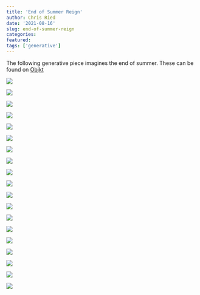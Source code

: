 ```yaml
---
title: 'End of Summer Reign'
author: Chris Ried
date: '2021-08-16'
slug: end-of-summer-reign
categories:
featured: 
tags: ['generative']
---
```

The following generative piece imagines the end of summer. These can be found on [Objkt](https://objkt.com/asset/hicetnunc/267029)



![](https://live.staticflickr.com/65535/52644152590_14b3845394_z_d.jpg)

![](https://live.staticflickr.com/65535/52643969654_caf34219c1_z_d.jpg)

![](https://live.staticflickr.com/65535/52644186883_a30b1f4ece_z_d.jpg)

![](https://live.staticflickr.com/65535/52644152590_14b3845394_z_d.jpg)

![](https://live.staticflickr.com/65535/52643714401_fdabc6df99_z_d.jpg)

![](https://live.staticflickr.com/65535/52643714371_e3d503e666_z_d.jpg)

![](https://live.staticflickr.com/65535/52644152570_06c102ea73_z_d.jpg)

![](https://live.staticflickr.com/65535/52643714331_bec89f7625_z_d.jpg)

![](https://live.staticflickr.com/65535/52643969584_0eca26ff24_z_d.jpg)

![](https://live.staticflickr.com/65535/52643207307_547fdae7bc_z_d.jpg)

![](https://live.staticflickr.com/65535/52644152475_c6e56c305c_z_d.jpg)

![](https://live.staticflickr.com/65535/52643969524_ab1fdfa68f_z_d.jpg)

![](https://live.staticflickr.com/65535/52643207267_3221960a36_z_d.jpg)

![](https://live.staticflickr.com/65535/52643714276_5eaaecc4be_z_d.jpg)

![](https://live.staticflickr.com/65535/52643714261_c50366bd08_z_d.jpg)

![](https://live.staticflickr.com/65535/52644152425_2f0aed9bac_z_d.jpg)

![](https://live.staticflickr.com/65535/52643714236_483bdd598e_z_d.jpg)

![](https://live.staticflickr.com/65535/52643714216_c62af07886_z_d.jpg)

![](https://live.staticflickr.com/65535/52643969434_ca2b2ba13e_z_d.jpg)

